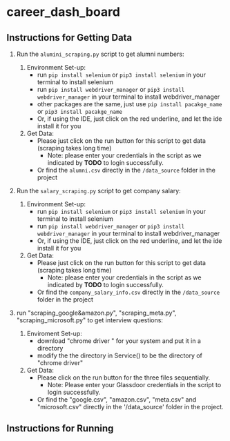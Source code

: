
# career_dash_board

## Instructions for Getting Data
1. Run the `alumini_scraping.py` script to get alumni numbers:
   1. Environment Set-up:
      - run `pip install selenium` or `pip3 install selenium` in your terminal to install selenium
      - run `pip install webdriver_manager` or `pip3 install webdriver_manager` in your terminal to install webdriver_manager
      - other packages are the same, just use `pip install pacakge_name` or `pip3 install pacakge_name`
      - Or, if using the IDE, just click on the red underline, and let the ide install it for you
   2. Get Data:
      - Please just click on the run button for this script to get data (scraping takes long time)
        - Note: please enter your credentials in the script as we indicated by **TODO** to login successfully.
      - Or find the `alumni.csv` directly in the `/data_source` folder in the project

2. Run the `salary_scraping.py` script to get company salary:
   1. Environment Set-up:
      - run `pip install selenium` or `pip3 install selenium` in your terminal to install selenium
      - run `pip install webdriver_manager` or `pip3 install webdriver_manager` in your terminal to install webdriver_manager
      - Or, if using the IDE, just click on the red underline, and let the ide install it for you
   2. Get Data:
      - Please just click on the run button for this script to get data (scraping takes long time)
        - Note: please enter your credentials in the script as we indicated by **TODO** to login successfully.
      - Or find the `company_salary_info.csv` directly in the `/data_source` folder in the project
 
 3. run "scraping_google&amazon.py", "scraping_meta.py", "scraping_microsoft.py" to get interview questions:
    1. Enviroment Set-up:
       - download "chrome driver " for your system and put it in a directory
       - modify the the directory in Service() to be the directory of "chrome driver"
    2. Get Data:
       - Please click on the run button for the three files sequentially.
         - Note: Please enter your Glassdoor credentials in the script to login successfully.
       - Or find the "google.csv", "amazon.csv", "meta.csv" and "microsoft.csv" directly in the '/data_source' folder in the project. 

## Instructions for Running 

